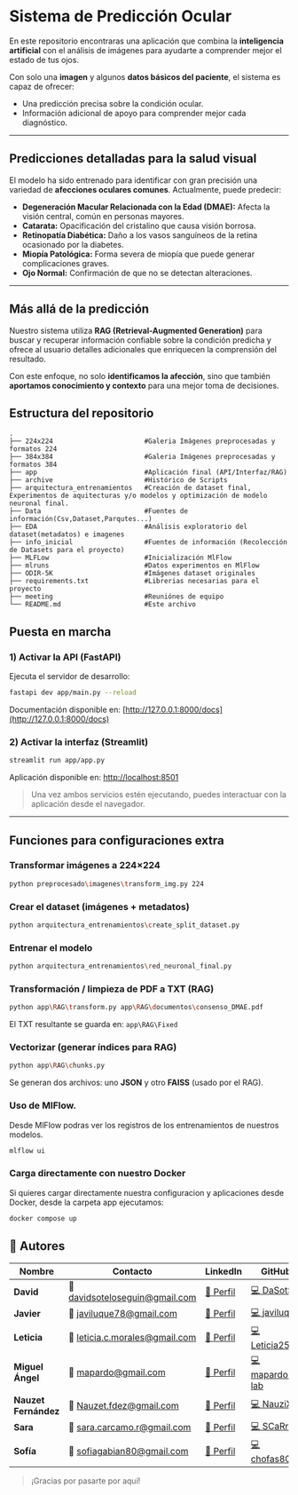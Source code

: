 # Sistema de Predicción Ocular  
En este repositorio encontraras una aplicación que combina la **inteligencia artificial** con el análisis de imágenes para ayudarte a comprender mejor el estado de tus ojos.  

Con solo una **imagen** y algunos **datos básicos del paciente**, el sistema es capaz de ofrecer:  
- Una predicción precisa sobre la condición ocular.  
- Información adicional de apoyo para comprender mejor cada diagnóstico.  

---

## Predicciones detalladas para la salud visual  

El modelo ha sido entrenado para identificar con gran precisión una variedad de **afecciones oculares comunes**. Actualmente, puede predecir:  

- **Degeneración Macular Relacionada con la Edad (DMAE):** Afecta la visión central, común en personas mayores.  
- **Catarata:** Opacificación del cristalino que causa visión borrosa.  
- **Retinopatía Diabética:** Daño a los vasos sanguíneos de la retina ocasionado por la diabetes.  
- **Miopía Patológica:** Forma severa de miopía que puede generar complicaciones graves.  
- **Ojo Normal:** Confirmación de que no se detectan alteraciones.  

---

## Más allá de la predicción  
 Nuestro sistema utiliza **RAG (Retrieval-Augmented Generation)** para buscar y recuperar información confiable sobre la condición predicha y ofrece al usuario detalles adicionales que enriquecen la comprensión del resultado.  

Con este enfoque, no solo **identificamos la afección**, sino que también **aportamos conocimiento y contexto** para una mejor toma de decisiones.  


## Estructura del repositorio
```
.
├── 224x224                       #Galeria Imágenes preprocesadas y formatos 224
├── 384x384                       #Galeria Imágenes preprocesadas y formatos 384
├── app                           #Aplicación final (API/Interfaz/RAG) 
├── archive                       #Histórico de Scripts
├── arquitectura_entrenamientos   #Creación de dataset final, Experimentos de aquitecturas y/o modelos y optimización de modelo neuronal final.
├── Data                          #Fuentes de información(Csv,Dataset,Parqutes...)
├── EDA                           #Análisis exploratorio del dataset(metadatos) e imagenes 
├── info_inicial                  #Fuentes de información (Recolección de Datasets para el proyecto)
├── MLFLow                        #Inicialización MlFlow
├── mlruns                        #Datos experimentos en MlFlow
├── ODIR-5K                       #Imágenes dataset originales
├── requirements.txt              #Librerias necesarias para el proyecto
├── meeting                       #Reuniónes de equipo
└── README.md                     #Este archivo
```
## Puesta en marcha

### 1) Activar la API (FastAPI)
Ejecuta el servidor de desarrollo:
```bash
fastapi dev app/main.py --reload
```
Documentación disponible en: [http://127.0.0.1:8000/docs](http://127.0.0.1:8000/docs)

### 2) Activar la interfaz (Streamlit)
```bash
streamlit run app/app.py
```
Aplicación disponible en: [http://localhost:8501](http://localhost:8501)

> Una vez ambos servicios estén ejecutando, puedes interactuar con la aplicación desde el navegador.

---

## Funciones para configuraciones extra

### Transformar imágenes a 224×224
```bash
python preprocesado\imagenes\transform_img.py 224
```

### Crear el dataset (imágenes + metadatos)
```bash
python arquitectura_entrenamientos\create_split_dataset.py
```

### Entrenar el modelo
```bash
python arquitectura_entrenamientos\red_neuronal_final.py
```

### Transformación / limpieza de PDF a TXT (RAG)
```bash
python app\RAG\transform.py app\RAG\documentos\consenso_DMAE.pdf
```
El TXT resultante se guarda en: `app\RAG\Fixed`

### Vectorizar (generar índices para RAG)
```bash
python app\RAG\chunks.py
```
Se generan dos archivos: uno **JSON** y otro **FAISS** (usado por el RAG).

### Uso de MlFlow.
Desde MlFlow podras ver los registros de los entrenamientos de nuestros modelos.
```bash
mlflow ui
```
### Carga directamente con nuestro Docker
Si quieres cargar directamente nuestra configuracion y aplicaciones desde Docker, desde
la carpeta app ejecutamos:
```bash
docker compose up
```
## 👥 Autores

| Nombre            | Contacto | LinkedIn | GitHub |
|-------------------|----------|----------|--------|
| **David**         | 📧 [davidsoteloseguin@gmail.com](mailto:davidsoteloseguin@gmail.com) | [🔗 Perfil](https://www.linkedin.com/in/david-sotelo-seguin/) | [💻 DaSotSe](https://github.com/DaSotSe) |
| **Javier**        | 📧 [javiluque78@gmail.com](mailto:javiluque78@gmail.com) | [🔗 Perfil](https://www.linkedin.com/in/javier-luque-escobosa-56a911166/) | [💻 javiluq](https://github.com/javiluq) |
| **Leticia**       | 📧 [leticia.c.morales@gmail.com](mailto:leticia.c.morales@gmail.com) | [🔗 Perfil](https://www.linkedin.com/in/leticiacaba%C3%B1asmorales/) | [💻 Leticia2512](https://github.com/Leticia2512) |
| **Miguel Ángel**  | 📧 [mapardo@gmail.com](mailto:mapardo@gmail.com) | [🔗 Perfil](https://www.linkedin.com/in/mapardocea/) | [💻 mapardo-lab](https://github.com/mapardo-lab) |
| **Nauzet Fernández** | 📧 [Nauzet.fdez@gmail.com](mailto:Nauzet.fdez@gmail.com) | [🔗 Perfil](https://www.linkedin.com/in/nauzet-fernandez-lorenzo/) | [💻 NauziX](https://github.com/NauziX) |
| **Sara**          | 📧 [sara.carcamo.r@gmail.com](mailto:sara.carcamo.r@gmail.com) | [🔗 Perfil](https://www.linkedin.com/in/saracarcamo/) | [💻 SCaRreC](https://github.com/SCaRreC) |
| **Sofía**         | 📧 [sofiagabian80@gmail.com](mailto:sofiagabian80@gmail.com) | [🔗 Perfil](https://www.linkedin.com/in/sof%C3%ADa-gabi%C3%A1n-dom%C3%ADnguez/) | [💻 chofas80](https://github.com/chofas80) |



>  ¡Gracias por pasarte por aquí! 
